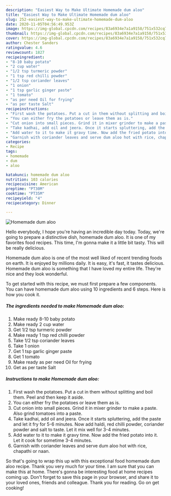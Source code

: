 ```yaml
---
description: "Easiest Way to Make Ultimate Homemade dum aloo"
title: "Easiest Way to Make Ultimate Homemade dum aloo"
slug: 252-easiest-way-to-make-ultimate-homemade-dum-aloo
date: 2020-11-05T04:56:49.953Z
image: https://img-global.cpcdn.com/recipes/83a6934e7a1a9158/751x532cq70/homemade-dum-aloo-recipe-main-photo.jpg
thumbnail: https://img-global.cpcdn.com/recipes/83a6934e7a1a9158/751x532cq70/homemade-dum-aloo-recipe-main-photo.jpg
cover: https://img-global.cpcdn.com/recipes/83a6934e7a1a9158/751x532cq70/homemade-dum-aloo-recipe-main-photo.jpg
author: Chester Sanders
ratingvalue: 4.6
reviewcount: 1827
recipeingredient:
- "8-10 baby potato"
- "2 cup water"
- "1/2 tsp turmeric powder"
- "1 tsp red chilli powder"
- "1/2 tsp coriander leaves"
- "1 onion"
- "1 tsp garlic ginger paste"
- "1 tomato"
- "as per need Oil for frying"
- "as per taste Salt"
recipeinstructions:
- "First wash the potatoes. Put a cut in them without splitting and boil them. Peel and then keep it aside."
- "You can either fry the potatoes or leave them as is."
- "Cut onion into small pieces. Grind it in mixer grinder to make a paste. Also grind tomatoes into a paste."
- "Take kadhai, add oil and jeera. Once it starts spluttering, add the paste and let it fry for 5-6 minutes. Now add haldi, red chilli powder, coriander powder and salt to taste. Let it mix well for 3-4 minutes."
- "Add water to it to make it gravy time. Now add the fried potato into it. Let it cook for sometime 3-4 minutes."
- "Garnish with coriander leaves and serve dum aloo hot with rice, chapathi or naan."
categories:
- Recipe
tags:
- homemade
- dum
- aloo

katakunci: homemade dum aloo 
nutrition: 103 calories
recipecuisine: American
preptime: "PT30M"
cooktime: "PT35M"
recipeyield: "4"
recipecategory: Dinner

---
```



![Homemade dum aloo](https://img-global.cpcdn.com/recipes/83a6934e7a1a9158/751x532cq70/homemade-dum-aloo-recipe-main-photo.jpg)

Hello everybody, I hope you're having an incredible day today. Today, we're going to prepare a distinctive dish, homemade dum aloo. It is one of my favorites food recipes. This time, I'm gonna make it a little bit tasty. This will be really delicious.

Homemade dum aloo is one of the most well liked of recent trending foods on earth. It is enjoyed by millions daily. It is easy, it's fast, it tastes delicious. Homemade dum aloo is something that I have loved my entire life. They're nice and they look wonderful.




To get started with this recipe, we must first prepare a few components. You can have homemade dum aloo using 10 ingredients and 6 steps. Here is how you cook it.

<!--inarticleads1-->

##### The ingredients needed to make Homemade dum aloo:

1. Make ready 8-10 baby potato
1. Make ready 2 cup water
1. Get 1/2 tsp turmeric powder
1. Make ready 1 tsp red chilli powder
1. Take 1/2 tsp coriander leaves
1. Take 1 onion
1. Get 1 tsp garlic ginger paste
1. Get 1 tomato
1. Make ready as per need Oil for frying
1. Get as per taste Salt




<!--inarticleads2-->

##### Instructions to make Homemade dum aloo:

1. First wash the potatoes. Put a cut in them without splitting and boil them. Peel and then keep it aside.
1. You can either fry the potatoes or leave them as is.
1. Cut onion into small pieces. Grind it in mixer grinder to make a paste. Also grind tomatoes into a paste.
1. Take kadhai, add oil and jeera. Once it starts spluttering, add the paste and let it fry for 5-6 minutes. Now add haldi, red chilli powder, coriander powder and salt to taste. Let it mix well for 3-4 minutes.
1. Add water to it to make it gravy time. Now add the fried potato into it. Let it cook for sometime 3-4 minutes.
1. Garnish with coriander leaves and serve dum aloo hot with rice, chapathi or naan.




So that's going to wrap this up with this exceptional food homemade dum aloo recipe. Thank you very much for your time. I am sure that you can make this at home. There's gonna be interesting food at home recipes coming up. Don't forget to save this page in your browser, and share it to your loved ones, friends and colleague. Thank you for reading. Go on get cooking!
